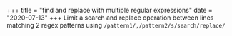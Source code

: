 +++
title = "find and replace with multiple regular expressions"
date = "2020-07-13"
+++
Limit a search and replace operation between lines matching 2 regex patterns using `/pattern1/,/pattern2/s/search/replace/`

